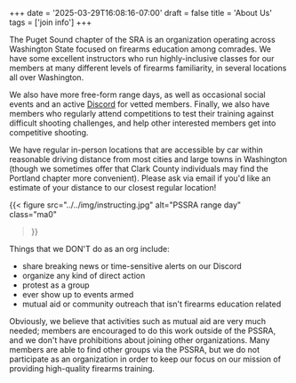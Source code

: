 +++
date = '2025-03-29T16:08:16-07:00'
draft = false
title = 'About Us'
tags = ['join info']
+++


The Puget Sound chapter of the SRA is an organization operating across Washington State focused on firearms education among comrades. We have some excellent instructors who run highly-inclusive classes for our members at many different levels of firearms familiarity, in several locations all over Washington.

<!--more-->

We also have more free-form range days, as well as occasional social events and an active [Discord](discord) for vetted members. Finally, we also have members who regularly attend competitions to test their training against difficult shooting challenges, and help other interested members get into competitive shooting.

We have regular in-person locations that are accessible by car within reasonable driving distance from most cities and large towns in Washington (though we sometimes offer that Clark County individuals may find the Portland chapter more convenient). Please ask via email if you'd like an estimate of your distance to our closest regular location!

{{< figure
  src="../../img/instructing.jpg"
  alt="PSSRA range day"
  class="ma0"
>}}

Things that we DON'T do as an org include:
* share breaking news or time-sensitive alerts on our Discord
* organize any kind of direct action
* protest as a group
* ever show up to events armed
* mutual aid or community outreach that isn't firearms education related

Obviously, we believe that activities such as mutual aid are very much needed; members are encouraged to do this work outside of the PSSRA, and we don't have prohibitions about joining other organizations. Many members are able to find other groups via the PSSRA, but we do not participate as an organization in order to keep our focus on our mission of providing high-quality firearms training.


